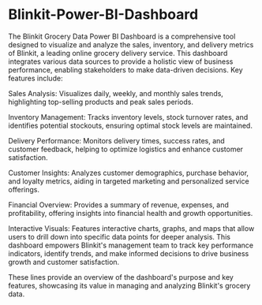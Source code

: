 # Blinkit-Power-BI-Dashboard
The Blinkit Grocery Data Power BI Dashboard is a comprehensive tool designed to visualize and analyze the sales, inventory, and delivery metrics of Blinkit, a leading online grocery delivery service. This dashboard integrates various data sources to provide a holistic view of business performance, enabling stakeholders to make data-driven decisions. Key features include:

Sales Analysis: Visualizes daily, weekly, and monthly sales trends, highlighting top-selling products and peak sales periods.

Inventory Management: Tracks inventory levels, stock turnover rates, and identifies potential stockouts, ensuring optimal stock levels are maintained.

Delivery Performance: Monitors delivery times, success rates, and customer feedback, helping to optimize logistics and enhance customer satisfaction.

Customer Insights: Analyzes customer demographics, purchase behavior, and loyalty metrics, aiding in targeted marketing and personalized service offerings.

Financial Overview: Provides a summary of revenue, expenses, and profitability, offering insights into financial health and growth opportunities.

Interactive Visuals: Features interactive charts, graphs, and maps that allow users to drill down into specific data points for deeper analysis.
This dashboard empowers Blinkit's management team to track key performance indicators, identify trends, and make informed decisions to drive business growth and customer satisfaction.

These lines provide an overview of the dashboard's purpose and key features, showcasing its value in managing and analyzing Blinkit's grocery data.
